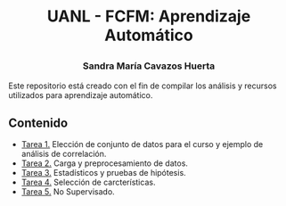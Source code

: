 # <p align="center"> UANL - FCFM: Aprendizaje Automático </p>
### <p align="center"> Sandra María Cavazos Huerta </p>

Este repositorio está creado con el fin de compilar los análisis y recursos utilizados para aprendizaje automático.

## Contenido

- [Tarea 1.](https://github.com/SandraCavazos/aprendizaje_automatico/blob/main/Tarea1.ipynb)  Elección de conjunto de datos para el curso y ejemplo de análisis de correlación.
- [Tarea 2.](https://github.com/SandraCavazos/aprendizaje_automatico/blob/main/Tarea2.ipynb)  Carga y preprocesamiento de datos.
- [Tarea 3.](https://github.com/SandraCavazos/aprendizaje_automatico/blob/main/Tarea3.ipynb)  Estadísticos y pruebas de hipótesis.
- [Tarea 4.](https://github.com/SandraCavazos/aprendizaje_automatico/blob/main/Tarea4.ipynb)  Selección de carcterísticas.
- [Tarea 5.](https://github.com/SandraCavazos/aprendizaje_automatico/blob/main/Tarea5.ipynb)  No Supervisado.

